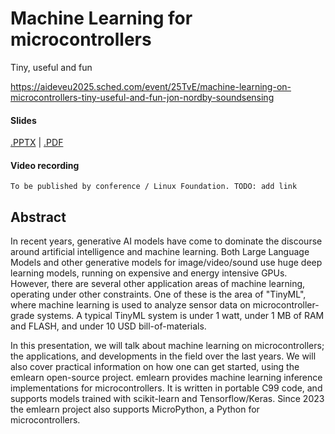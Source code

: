 
# Machine Learning for microcontrollers
Tiny, useful and fun

https://aideveu2025.sched.com/event/25TvE/machine-learning-on-microcontrollers-tiny-useful-and-fun-jon-nordby-soundsensing

#### Slides

[.PPTX](<AiDev 2025 - Machine Learning for Microcontrollers.pptx>)
| [.PDF](<AiDev 2025 - Machine Learning for Microcontrollers.pdf>)

#### Video recording

`To be published by conference / Linux Foundation. TODO: add link`

## Abstract

In recent years, generative AI models have come to dominate the discourse around artificial intelligence and machine learning.
Both Large Language Models and other generative models for image/video/sound use huge deep learning models, running on expensive and energy intensive GPUs. However, there are several other application areas of machine learning, operating under other constraints.
One of these is the area of "TinyML", where machine learning is used to analyze sensor data on microcontroller-grade systems.
A typical TinyML system is under 1 watt, under 1 MB of RAM and FLASH, and under 10 USD bill-of-materials.

In this presentation, we will talk about machine learning on microcontrollers; the applications, and developments in the field over the last years. We will also cover practical information on how one can get started, using the emlearn open-source project.
emlearn provides machine learning inference implementations for microcontrollers. It is written in portable C99 code, and supports models trained with scikit-learn and Tensorflow/Keras.
Since 2023 the emlearn project also supports MicroPython, a Python for microcontrollers.

